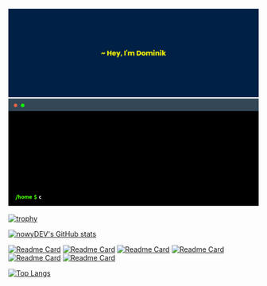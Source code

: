[![MasterHead](./bg.png)](https://github.com/nowyDEV)
[![MasterHead](./terminal.gif)](https://github.com/nowyDEV)

[![trophy](https://github-profile-trophy.vercel.app/?username=nowyDEV&theme=algolia)](https://github.com/ryo-ma/github-profile-trophy)

[![nowyDEV's GitHub stats](https://github-readme-stats-nowydev.vercel.app/api?username=nowyDEV&show_icons=true&include_all_commits=true&count_private=true&role=OWNER,COLLABORATOR&theme=yeblu&hide=stars&show=prs_merged_percentage)](https://github.com/nowyDEV/github-readme-stats)

[![Readme Card](https://github-readme-stats-nowydev.vercel.app/api/pin?username=nowyDEV&repo=go_aoc_2020&theme=yeblu)](https://github.com/nowyDEV/go_aoc_2020)
[![Readme Card](https://github-readme-stats-nowydev.vercel.app/api/pin?username=nowyDEV&repo=state-machines-workshop&theme=yeblu)](https://github.com/nowyDEV/state-machines-workshop)
[![Readme Card](https://github-readme-stats-nowydev.vercel.app/api/pin?username=nowyDEV&repo=bitnoise-cypress-presentation&theme=yeblu)](https://github.com/nowyDEV/bitnoise-cypress-presentation)
[![Readme Card](https://github-readme-stats-nowydev.vercel.app/api/pin?username=nowyDEV&repo=GNUI&theme=yeblu&show_owner=true)](https://github.com/nordcloud/GNUI)
[![Readme Card](https://github-readme-stats-nowydev.vercel.app/api/pin?username=nowyDEV&repo=eslint-config-pat&theme=yeblu&show_owner=true)](https://github.com/nordcloud/eslint-config-pat)
[![Readme Card](https://github-readme-stats-nowydev.vercel.app/api/pin?username=nowyDEV&repo=pat-frontend-template&theme=yeblu&show_owner=true)](https://github.com/nordcloud/pat-frontend-template)

[![Top Langs](https://github-readme-stats-git-masterorgs-github-readme-stats-team.vercel.app/api/top-langs?username=nowyDEV&include_orgs=true&show_icons=true&theme=yeblu&locale=en)](https://github.com/nowyDEV/github-readme-stats)

<!-- [![Top Langs](https://github-readme-stats-nowydev.vercel.app/api/top-langs?username=nowyDEV&role=OWNER,COLLABORATOR&show_icons=true&theme=yeblu&locale=en)](https://github.com/nowyDEV/github-readme-stats) -->

<!--
**nowyDEV/nowyDEV** is a ✨ _special_ ✨ repository because its `README.md` (this file) appears on your GitHub profile.

Here are some ideas to get you started:

- 🔭 I’m currently working on ...
- 🌱 I’m currently learning ...
- 👯 I’m looking to collaborate on ...
- 🤔 I’m looking for help with ...
- 💬 Ask me about ...
- 📫 How to reach me: ...
- 😄 Pronouns: ...
- ⚡ Fun fact: ...
-->
